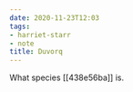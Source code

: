 ```yaml
---
date: 2020-11-23T12:03
tags:
- harriet-starr
- note
title: Duvorq
---
```


What species [[438e56ba]] is.
